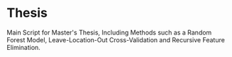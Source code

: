 # Thesis
Main Script for Master's Thesis, Including Methods such as a Random Forest Model, Leave-Location-Out Cross-Validation and Recursive Feature Elimination.
